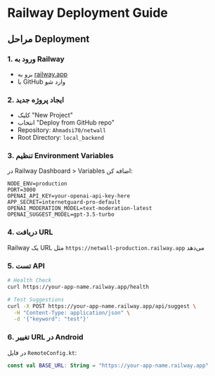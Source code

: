# Railway Deployment Guide

## مراحل Deployment

### 1. ورود به Railway
- برو به [railway.app](https://railway.app)
- با GitHub وارد شو

### 2. ایجاد پروژه جدید
- کلیک "New Project"
- انتخاب "Deploy from GitHub repo"
- Repository: `Ahmadsi70/netwall`
- Root Directory: `local_backend`

### 3. تنظیم Environment Variables
در Railway Dashboard > Variables اضافه کن:

```
NODE_ENV=production
PORT=3000
OPENAI_API_KEY=your-openai-api-key-here
APP_SECRET=internetguard-pro-default
OPENAI_MODERATION_MODEL=text-moderation-latest
OPENAI_SUGGEST_MODEL=gpt-3.5-turbo
```

### 4. دریافت URL
Railway یک URL مثل `https://netwall-production.railway.app` می‌دهد

### 5. تست API
```bash
# Health Check
curl https://your-app-name.railway.app/health

# Test Suggestions
curl -X POST https://your-app-name.railway.app/api/suggest \
  -H "Content-Type: application/json" \
  -d '{"keyword": "test"}'
```

### 6. تغییر URL در Android
در فایل `RemoteConfig.kt`:
```kotlin
const val BASE_URL: String = "https://your-app-name.railway.app"
```
